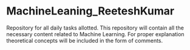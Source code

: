 # MachineLeaning_ReeteshKumar
Repository for all daily tasks allotted.
This repository will contain all the necessary content related to Machine Learning. For proper explanation theoretical concepts will be included in the form of comments.
